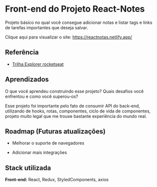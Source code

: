 # Front-end do Projeto React-Notes

Projeto básico no qual você consegue adicionar notas e listar tags e links de tarefas importantes que deseja salvar.

Clique aqui para visualizar o site: https://reactnotas.netlify.app/

## Referência

- [Trilha Explorer rocketseat](https://www.rocketseat.com.br/)

## Aprendizados

O que você aprendeu construindo esse projeto? Quais desafios você enfrentou e como você superou-os?

Esse projeto foi importante pelo fato de consumir API do back-end, utilizando de hooks, rotas, componentes, ciclo de vida de componentes, projeto muito legal que me trouxe bastante experiência do mundo real.

## Roadmap (Futuras atualizações)

- Melhorar o suporte de navegadores

- Adicionar mais integrações

## Stack utilizada

**Front-end:** React, Redux, StyledComponents, axios

